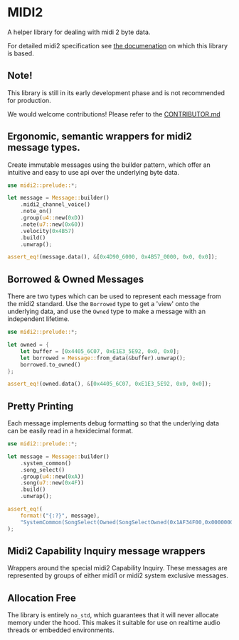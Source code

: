 # MIDI2

A helper library for dealing with midi 2 byte data.

For detailed midi2 specification see [the documenation](https://midi.org/)
on which this library is based.

## **Note!**

This library is still in its early development phase and is not
recommended for production.

We would welcome contributions! 
Please refer to the [CONTRIBUTOR.md](CONTRIBUTOR.md)

## Ergonomic, semantic wrappers for midi2 message types.

Create immutable messages using the builder pattern, 
which offer an intuitive and easy to use api over the
underlying byte data.

```rust
use midi2::prelude::*;

let message = Message::builder()
    .midi2_channel_voice()
    .note_on()
    .group(u4::new(0xD))
    .note(u7::new(0x60))
    .velocity(0x4B57)
    .build()
    .unwrap();

assert_eq!(message.data(), &[0x4D90_6000, 0x4B57_0000, 0x0, 0x0]);
```

## Borrowed & Owned Messages

There are two types which can be used to represent each message from the midi2 standard.
Use the `Borrowed` type to get a 'view' onto the underlying data,
and use the `Owned` type to make a message with an independent lifetime.

```rust
use midi2::prelude::*;

let owned = {
    let buffer = [0x4405_6C07, 0xE1E3_5E92, 0x0, 0x0];
    let borrowed = Message::from_data(&buffer).unwrap();
    borrowed.to_owned()
};

assert_eq!(owned.data(), &[0x4405_6C07, 0xE1E3_5E92, 0x0, 0x0]);
```

## Pretty Printing

Each message implements debug formatting so that the underlying 
data can be easily read in a hexidecimal format.

```rust
use midi2::prelude::*;

let message = Message::builder()
    .system_common()
    .song_select()
    .group(u4::new(0xA))
    .song(u7::new(0x4F))
    .build()
    .unwrap();

assert_eq!(
    format!("{:?}", message),
    "SystemCommon(SongSelect(Owned(SongSelectOwned(0x1AF34F00,0x00000000,0x00000000,0x00000000))))",
);
```

## Midi2 Capability Inquiry message wrappers
Wrappers around the special midi2 Capability Inquiry.
These messages are represented by groups of either midi1 or midi2 
system exclusive messages.

## Allocation Free
The library is entirely `no_std`, which guarantees that 
it will never allocate memory under the hood.
This makes it suitable for use on realtime audio threads
or embedded environments.
